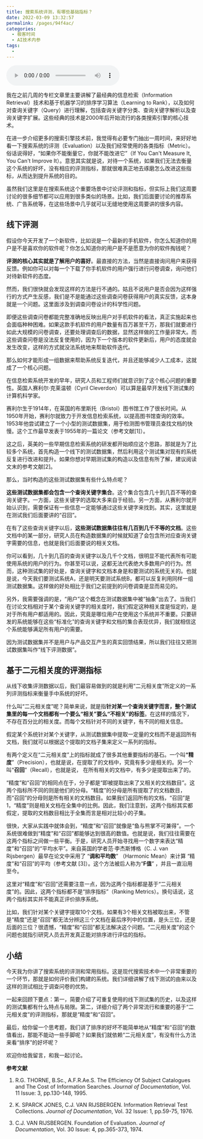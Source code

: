 ```yaml
---
title: 搜索系统评测，有哪些基础指标？
date: 2022-03-09 13:32:57
permalink: /pages/94f4ac/
categories:
  - 极客时间
  - AI技术内参
tags:
  - 
---
```

<audio title="040.搜索系统评测，有哪些基础指标？" src="https://static001.geekbang.org/resource/audio/b2/1c/b288db97ed5yy6295da8849912c8501c.mp3" controls="controls"></audio> 
<p>我在之前几周的专栏文章里主要讲解了最经典的信息检索（Information Retrieval）技术和基于机器学习的排序学习算法（Learning to Rank），以及如何对查询关键字（Query）进行理解，包括查询关键字分类、查询关键字解析以及查询关键字扩展。这些经典的技术是2000年后开始流行的各类搜索引擎的核心技术。</p>
<p>在进一步介绍更多的搜索引擎技术前，我觉得有必要专门抽出一周时间，来好好地看一下搜索系统的评测（Evaluation）以及我们经常使用的各类指标（Metric）。俗话说得好，“如果你不能衡量它，你就不能改进它”（If You Can't Measure It, You Can't Improve It）。意思其实就是说，对待一个系统，如果我们无法去衡量这个系统的好坏，没有相应的评测指标，那就很难真正地去琢磨怎么改进这些指标，从而达到提升系统的目的。</p>
<p>虽然我们这里是在搜索系统这个重要场景中讨论评测和指标，但实际上我们这周要讨论的很多细节都可以应用到很多类似的场景。比如，我们后面要讨论的推荐系统、广告系统等，在这些场景中几乎就可以无缝地使用这周要讲的很多内容。</p>
<h2>线下评测</h2>
<p>假设你今天开发了一个新软件，比如说是一个最新的手机软件，你怎么知道你的用户是不是喜欢你的软件呢？你怎么知道你的用户是不是愿意为你的软件掏钱呢？</p>
<p><strong>评测的核心其实就是了解用户的喜好</strong>。最直接的方法，当然是直接询问用户来获得反馈。例如你可以对每一个下载了你手机软件的用户强行进行问卷调查，询问他们对待新软件的态度。</p>
<p>然而，我们很快就会发现这样的方法是行不通的。姑且不说用户是否会因为这样强行的方式产生反感，我们是不是能通过这些调查问卷获得用户的真实反馈，这本身就是一个问题。这里面涉及到调查问卷设计的科学性问题。</p>
<p>即便这些调查问卷都能完整准确地反映出用户对手机软件的看法，真正实施起来也会面临种种困难。如果这款手机软件的用户数量有百万甚至千万，那我们就要进行如此大规模的问卷调查，还要处理调查后的数据，显然这样做的工作量非常大。而这些调查问卷是没法反复使用的，因为下一个版本的软件更新后，用户的态度就会发生改变，这样的方式就没法系统地来帮助软件迭代。</p>
<p>那么如何才能形成一组数据来帮助系统反复迭代，并且还能够减少人工成本，这就成了一个核心问题。</p>
<p>在信息检索系统开发的早年，研究人员和工程师们就意识到了这个核心问题的重要性。英国人赛利尔·克莱温顿（Cyril Cleverdon）可以算是最早开发线下测试集的计算机科学家。</p>
<p>赛利尔生于1914年，在英国的布里斯托（Bristol）图书馆工作了很长时间。从1950年开始，赛利尔就致力于开发信息检索系统，以提高图书馆查询的效率。1953年他尝试建立了一个小型的测试数据集，用于检测图书管理员查找文档的快慢。这个工作最早发表于1955年的一篇论文（参考文献[1]）。</p>
<p>这之后，英美的一些早期信息检索系统的研发都开始顺应这个思路，那就是为了比较多个系统，首先构造一个线下的测试数据集，然后利用这个测试集对现有的系统反复进行改进和提升。如果你想对早期测试集的构造以及信息有所了解，建议阅读文末的参考文献[2]。</p>
<p>那么，当时构造的这些测试数据集有些什么特点呢？</p>
<!-- [[[read_end]]] -->
<p><strong>这些测试数据集都会包含一个查询关键字集合</strong>。这个集合包含几十到几百不等的查询关键字。一方面，这些关键字的选取大多来自于经验。另一方面，从赛利尔就开始认识到，需要保证有一些信息一定能够通过这些关键字来找到。其实，这里就是在测试我们后面要讲的“召回”。</p>
<p>在有了这些查询关键字以后，<strong>这些测试数据集往往有几百到几千不等的文档</strong>。这些文档中的某一部分，研究人员在构造数据集的时候就知道了会包含所对应查询关键字需要的信息，也就是我们后面要说的相关文档。</p>
<p>你可以看到，几十到几百的查询关键字以及几千个文档，很明显不能代表所有可能使用系统的用户的行为。你甚至可以说，这都无法代表绝大多数用户的行为。然而，这种测试集的好处是，查询关键字和文档本身是和要测试的系统无关的。也就是说，今天我们要测试系统A，还是明天要测试系统B，都可以反复利用同样一组测试数据集。这样做的好处相比于我们之前提到的问卷调查是显而易见的。</p>
<p>另外，我需要强调的是，“用户”这个概念在测试数据集中被“抽象”出去了。当我们在讨论文档相对于某个查询关键字的相关度时，我们假定这种相关度是恒定的，是对于所有用户都适用的。因此，究竟是哪位用户在使用这个系统并不重要。只要研发的系统能够在这些“标准化”的查询关键字和文档的集合表现优异，我们就相信这个系统能够满足所有用户的需要。</p>
<p>因为测试数据集并不是用户与产品交互产生的真实回馈结果，所以我们往往又把测试数据集叫作“线下评测数据”。</p>
<h2>基于二元相关度的评测指标</h2>
<p>从线下收集评测数据以后，我们最容易做到的就是利用“二元相关度”所定义的一系列评测指标来衡量手中系统的好坏。</p>
<p>什么叫“二元相关度”呢？简单来说，就是指<strong>针对某一个查询关键字而言，整个测试集里的每一个文档都有一个要么“相关”要么“不相关”的标签</strong>。在这样的情况下，不存在百分比的相关度。而每个文档针对不同的关键字，有不同的相关信息。</p>
<p>假定某个系统针对某个关键字，从测试数据集中提取一定量的文档而不是返回所有文档，我们就可以根据这个提取的文档子集来定义一系列的指标。</p>
<p>有两个定义在“二元相关度”上的指标就成了很多其他重要指标的基石。一个叫<strong>“精度</strong>”（Precision），也就是说，在提取了的文档中，究竟有多少是相关的。另一个叫“<strong>召回</strong>”（Recall），也就是说， 在所有相关的文档中，有多少是提取出来了的。</p>
<p>“精度”和“召回”的相同点在于，分子都是“即被提取出来了又相关的文档数目”。这两个指标所不同的则是他们的分母。“精度”的分母是所有提取了的文档数目，而“召回”的分母则是所有相关的文档数目。如果我们返回所有的文档，“召回”是1，“精度”则是相关文档在全集中的比例。因此，我们注意到，这两个指标其实都假定，提取的文档数目相比于全集而言是相对比较小的子集。</p>
<p>很快，大家从实践中就体会到，“精度”和“召回”就像是“鱼与熊掌不可兼得”。一个系统很难做到“精度”和“召回”都能够达到很高的数值。也就是说，我们往往需要在这两个指标之间做一些平衡。于是，研究人员开始寻找用一个数字来表达“精度”和“召回”的“平均水平”。来自英国的学者范·李杰斯博格（C. J. van Rijsbergen）最早在论文中采用了 “<strong>调和平均数</strong>” （Harmonic Mean）来计算 “精度”和“召回”的平均（参考文献 [3]）。这个方法被后人称为“<strong>F值</strong>” ，并且一直沿用至今。</p>
<p>这里对“精度”和“召回”还需要注意一点，因为这两个指标都是基于“二元相关度”的。因此，这两个指标都不是“排序指标”（Ranking Metrics）。换句话说，这两个指标其实并不能真正评价排序系统。</p>
<p>比如，我们针对某个关键字提取10个文档，如果有3个相关文档被取出来，不管是“精度”还是“召回”都无法分辨这三个文档在最后序列中的位置，是头三位，还是后面的三位？很遗憾，“精度”和“召回”都无法解决这个问题。“二元相关度”的这个问题也就指引研究人员去开发真正能对排序进行评估的指标。</p>
<h2>小结</h2>
<p>今天我为你讲了搜索系统的评测和常用指标。这是现代搜索技术中一个非常重要的一个环节，那就是如何评价我们构建的系统。我们详细讲解了线下测试的由来以及这样的测试相比于调查问卷的优势。</p>
<p>一起来回顾下要点：第一，简要介绍了可重复使用的线下测试集的历史，以及这样的测试集都有什么特点与局限。第二，详细介绍了两个非常流行和重要的基于“二元相关度”的评测指标，那就是“精度”和“召回”。</p>
<p>最后，给你留一个思考题，我们讲了排序的好坏不能简单地从“精度”和“召回”的数值看出，那能不能动一些手脚呢？如果我们就依赖“二元相关度”，有没有什么方法来看“排序”的好坏呢？</p>
<p>欢迎你给我留言，和我一起讨论。</p>
<p><strong>参考文献</strong></p>
<ol>
<li>
<p>R.G. THORNE, B.Sc., A.F.R.Ae.S. The Efficiency Of Subject Catalogues and The Cost of Information Searches. <em>Journal of Documentation</em>, Vol. 11 Issue: 3, pp.130-148, 1995.</p>
</li>
<li>
<p>K. SPARCK JONES, C.J. VAN RIJSBERGEN. Information Retrieval Test Collections. <em>Journal of Documentation</em>, Vol. 32 Issue: 1, pp.59-75, 1976.</p>
</li>
<li>
<p>C.J. VAN RIJSBERGEN. Foundation of Evaluation. <em>Journal of Documentation</em>, Vol. 30 Issue: 4, pp.365-373, 1974.</p>
</li>
</ol>
